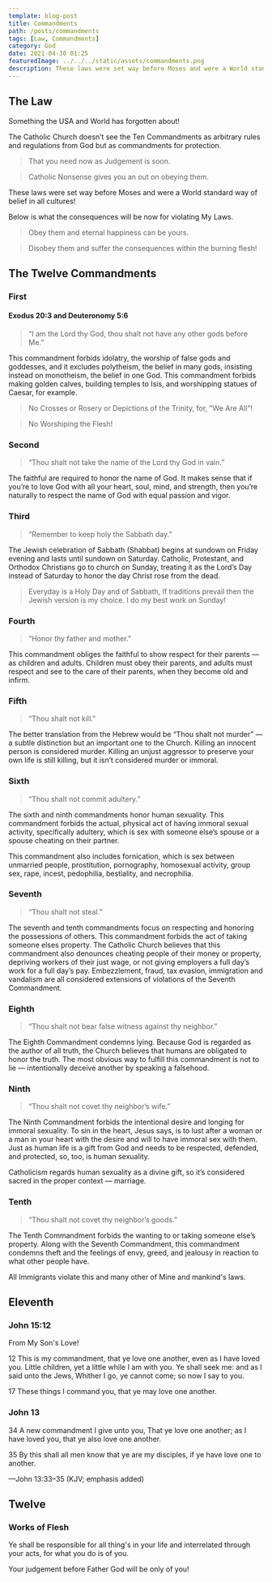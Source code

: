 ```yaml
---
template: blog-post
title: Commandments
path: /posts/commandments
tags: [Law, Commandments]
category: God
date: 2021-04-30 01:25
featuredImage: ../../../static/assets/commandments.png
description: These laws were set way before Moses and were a World standard way of belief in all cultures!
---
```


## The Law

Something the USA and World has forgotten about!

The Catholic Church doesn’t see the Ten Commandments as arbitrary rules and regulations from God but as commandments for protection. 

> That you need now as Judgement is soon.

> Catholic Nonsense gives you an out on obeying them.

These laws were set way before Moses and were a World standard way of belief in all cultures!

Below is what the consequences will be now for violating My Laws.

> Obey them and eternal happiness can be yours.

> Disobey them and suffer the consequences within the burning flesh!

## The Twelve Commandments

### First

#### Exodus 20:3 and Deuteronomy 5:6

> “I am the Lord thy God, thou shalt not have any other gods before Me.”

This commandment forbids idolatry, the worship of false gods and goddesses, and it excludes polytheism, the belief in many gods, insisting instead on monotheism, the belief in one God. This commandment forbids making golden calves, building temples to Isis, and worshipping statues of Caesar, for example.

> No Crosses or Rosery or Depictions of the Trinity, for, "We Are All"!

> No Worshiping the Flesh!

### Second

> “Thou shalt not take the name of the Lord thy God in vain.”

The faithful are required to honor the name of God. It makes sense that if you’re to love God with all your heart, soul, mind, and strength, then you’re naturally to respect the name of God with equal passion and vigor.

### Third

> “Remember to keep holy the Sabbath day.”

The Jewish celebration of Sabbath (Shabbat) begins at sundown on Friday evening and lasts until sundown on Saturday. Catholic, Protestant, and Orthodox Christians go to church on Sunday, treating it as the Lord’s Day instead of Saturday to honor the day Christ rose from the dead.

> Everyday is a Holy Day and of Sabbath, If traditions prevail then the Jewish version is my choice. I do my best work on Sunday!

### Fourth

> “Honor thy father and mother.”

This commandment obliges the faithful to show respect for their parents — as children and adults. Children must obey their parents, and adults must respect and see to the care of their parents, when they become old and infirm.

### Fifth

> “Thou shalt not kill.”

The better translation from the Hebrew would be “Thou shalt not murder” — a subtle distinction but an important one to the Church. Killing an innocent person is considered murder. Killing an unjust aggressor to preserve your own life is still killing, but it isn’t considered murder or immoral.

### Sixth

> “Thou shalt not commit adultery.”

The sixth and ninth commandments honor human sexuality. This commandment forbids the actual, physical act of having immoral sexual activity, specifically adultery, which is sex with someone else’s spouse or a spouse cheating on their partner. 

This commandment also includes fornication, which is sex between unmarried people, prostitution, pornography, homosexual activity, group sex, rape, incest, pedophilia, bestiality, and necrophilia.

### Seventh

> “Thou shalt not steal.”

The seventh and tenth commandments focus on respecting and honoring the possessions of others. 
This commandment forbids the act of taking someone elses property. 
The Catholic Church believes that this commandment also denounces cheating people of their money or property, depriving workers of their just wage, or not giving employers a full day’s work for a full day’s pay. 
Embezzlement, fraud, tax evasion, immigration and vandalism are all considered extensions of violations of the Seventh Commandment.

### Eighth

> “Thou shalt not bear false witness against thy neighbor.”

The Eighth Commandment condemns lying. Because God is regarded as the author of all truth, the Church believes that humans are obligated to honor the truth. The most obvious way to fulfill this commandment is not to lie — intentionally deceive another by speaking a falsehood.

### Ninth

> “Thou shalt not covet thy neighbor’s wife.”

The Ninth Commandment forbids the intentional desire and longing for immoral sexuality. To sin in the heart, Jesus says, is to lust after a woman or a man in your heart with the desire and will to have immoral sex with them. Just as human life is a gift from God and needs to be respected, defended, and protected, so, too, is human sexuality. 

Catholicism regards human sexuality as a divine gift, so it’s considered sacred in the proper context — marriage.

### Tenth

> “Thou shalt not covet thy neighbor’s goods.”

The Tenth Commandment forbids the wanting to or taking someone else’s property. 
Along with the Seventh Commandment, this commandment condemns theft and the feelings of envy, greed, and jealousy in reaction to what other people have.

All Immigrants violate this and many other of Mine and mankind's laws.

## Eleventh

### John 15:12

From My Son's Love!

12 This is my commandment, that ye love one another, even as I have loved you.
Little children, yet a little while I am with you. Ye shall seek me: and as I said unto the Jews, Whither I go, ye cannot come; so now I say to you. 

17 These things I command you, that ye may love one another.

### John 13

34 A new commandment I give unto you, That ye love one another; as I have loved you, that ye also love one another. 

35 By this shall all men know that ye are my disciples, if ye have love one to another. 

—John 13:33–35 (KJV; emphasis added)

## Twelve

### Works of Flesh

Ye shall be responsible for all thing's in your life and interrelated through your acts, for what you do is of you.

Your judgement before Father God will be only of you!